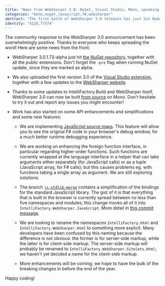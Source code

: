 ```yaml
---
title: "News from WebSharper 3.0: NuGet, Visual Studio, Mono, upcoming features and API changes"
categories: "mono,nuget,javascript,f#,websharper"
abstract: "The first batch of WebSharper 3.0 releases has just hit NuGet, together with the Visual Studio extension. The build system has been updated to build correctly on Mono. Work has also started on new features and API enhancements."
identity: "4128,77574"
---
```

The community response to the WebSharper 3.0 announcement has been overwhelmingly positive. Thanks to everyone who keeps spreading the word! Here are some news from the front:

 * WebSharper 3.0.1.73-alpha just hit [the NuGet repository](http://www.nuget.org/packages/WebSharper/), together with all the public extensions. Don't forget the `-pre` flag when running NuGet update, since they are marked as alpha.

 * We also uploaded the first version 3.0 of the [Visual Studio extension](http://websharper.com/downloads), together with a few updates to the [WebSharper website](http://websharper.com).

 * Thanks to some updates to IntelliFactory.Build and WebSharper itself, WebSharper 3.0 can now be built [from source](https://github.com/intellifactory/websharper) on Mono. Don't hesitate to try it out and report any issues you might encounter!

 * Work has also started on some API enhancements and simplifications and some new features:

    * We are implementing [JavaScript source maps](http://www.html5rocks.com/en/tutorials/developertools/sourcemaps/). This feature will allow you to see the original F# code in your browser's debug window, for a much better runtime debugging experience.

    * We are working on enhancing the foreign function interface, in particular regarding higher-order functions. Such functions are currently wrapped at the language interface in a helper that can take arguments either separately (for JavaScript calls) or as a tuple (JavaScript array, for F# calls); but this causes problems eg. with functions taking a single array as argument. We are still exploring solutions.

    * The branch [`js-stdlib-merge`](https://github.com/intellifactory/websharper/tree/js-stdlib-merge) contains a simplification of the bindings for the standard JavaScript library. The gist of it is that everything that is built in the browser is currently spread between no less than five namespaces and modules; this change moves all of it into `IntelliFactory.WebSharper.JavaScript`. More detail in [this commit message](https://github.com/intellifactory/websharper/commit/b269192e2ea11eebc67bac22551f0995319d7c56).

    * We are looking to rename the namespaces `IntelliFactory.Html` and `IntelliFactory.WebSharper.Html` to something more explicit. Many developers have been confused by this naming because the difference is not obvious: the former is for server-side markup, while the latter is for client-side markup. The server-side markup will probably be renamed to `IntelliFactory.WebSharper.Sitelets.Html`; we haven't yet decided a name for the client-side markup.

    * More enhancements will be coming; we hope to have the bulk of the breaking changes in before the end of the year.

Happy coding!
